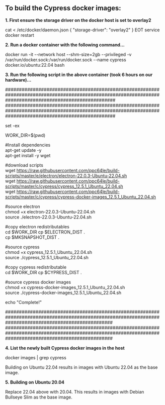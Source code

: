 To build the Cypress docker images:
--------------------------------------

**1. First ensure the storage driver on the docker host is set to overlay2**

cat <<EOT > /etc/docker/daemon.json
{
"storage-driver": "overlay2"
}
EOT
service docker restart

**2. Run a docker container with the following command...**

docker run -it --network host --shm-size=2gb --privileged  -v /var/run/docker.sock:/var/run/docker.sock --name cypress docker.io/ubuntu:22.04 bash

**3. Run the following script in the above container (took 6 hours on our hardware)...**

########################################################################################################################################################  
########################################################################################################################################################  

set -ex

WORK_DIR=$(pwd)  
  
#Install dependencies  
apt-get update -y  
apt-get install -y wget

#download scripts  
wget https://raw.githubusercontent.com/ppc64le/build-scripts/master/e/electron/electron-22.0.3-Ubuntu-22.04.sh  
wget https://raw.githubusercontent.com/ppc64le/build-scripts/master/c/cypress/cypress_12.5.1_Ubuntu_22.04.sh  
wget https://raw.githubusercontent.com/ppc64le/build-scripts/master/c/cypress/cypress-docker-images_12.5.1_Ubuntu_22.04.sh  
  
#source electron  
chmod +x electron-22.0.3-Ubuntu-22.04.sh  
source ./electron-22.0.3-Ubuntu-22.04.sh

#copy electron redistributables  
cd $WORK_DIR cp $ELECTRON_DIST .  
cp $MKSNAPSHOT_DIST .  

#source cypress  
chmod +x cypress_12.5.1_Ubuntu_22.04.sh  
source ./cypress_12.5.1_Ubuntu_22.04.sh  

#copy cypress redistributable  
cd $WORK_DIR cp $CYPRESS_DIST .  

#source cypress docker images  
chmod +x cypress-docker-images_12.5.1_Ubuntu_22.04.sh  
source ./cypress-docker-images_12.5.1_Ubuntu_22.04.sh  

echo "Complete!"  

#######################################################################################################################################################  
#######################################################################################################################################################

**4. List the newly built Cypress docker images in the host**

docker images | grep cypress

Building on Ubuntu 22.04 results in images with Ubuntu 22.04 as the base image.

**5. Building on Ubuntu 20.04**

Replace 22.04 above with 20.04.
This results in images with Debian Bullseye Slim as the base image.
